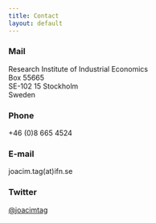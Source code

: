 ```yaml
---
title: Contact
layout: default
---
```


### Mail

Research Institute of Industrial Economics<br>
Box 55665<br>
SE-102 15 Stockholm<br> 
Sweden<br>

### Phone

+46 (0)8 665 4524<br>

### E-mail

joacim.tag(at)ifn.se<br>

### Twitter

[@joacimtag](https://twitter.com/joacimtag)

